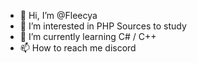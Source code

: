- 👋 Hi, I’m @Fleecya
- 👀 I’m interested in PHP Sources to study
- 🌱 I’m currently learning C# / C++
- 📫 How to reach me discord

<!---
Fleecya/Fleecya is a ✨ special ✨ repository because its `README.md` (this file) appears on your GitHub profile.
You can click the Preview link to take a look at your changes.
--->
